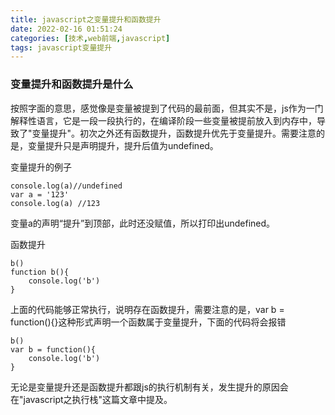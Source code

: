 ```yaml
---
title: javascript之变量提升和函数提升
date: 2022-02-16 01:51:24
categories: [技术,web前端,javascript]
tags: javascript变量提升
---
```

### 变量提升和函数提升是什么
按照字面的意思，感觉像是变量被提到了代码的最前面，但其实不是，js作为一门解释性语言，它是一段一段执行的，在编译阶段一些变量被提前放入到内存中，导致了"变量提升"。初次之外还有函数提升，函数提升优先于变量提升。需要注意的是，变量提升只是声明提升，提升后值为undefined。

变量提升的例子

```
console.log(a)//undefined
var a = '123'
console.log(a) //123
```

变量a的声明“提升”到顶部，此时还没赋值，所以打印出undefined。

函数提升

```
b() 
function b(){
	console.log('b')
}

```

上面的代码能够正常执行，说明存在函数提升，需要注意的是，var b = function(){}这种形式声明一个函数属于变量提升，下面的代码将会报错

```
b()
var b = function(){
	console.log('b')
}
```

无论是变量提升还是函数提升都跟js的执行机制有关，发生提升的原因会在"javascript之执行栈"这篇文章中提及。